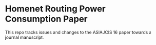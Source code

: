 # Homenet Routing Power Consumption Paper
This repo tracks issues and changes to the ASIAJCIS 16 paper towards a journal manuscript.

